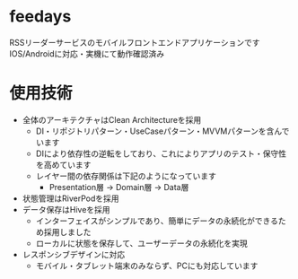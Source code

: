 # feedays
RSSリーダーサービスのモバイルフロントエンドアプリケーションです
IOS/Androidに対応・実機にて動作確認済み
# 使用技術
- 全体のアーキテクチャはClean Architectureを採用
  - DI・リポジトリパターン・UseCaseパターン・MVVMパターンを含んでいます
  - DIにより依存性の逆転をしており、これによりアプリのテスト・保守性を高めています
  - レイヤー間の依存関係は下記のようになっています
    - Presentation層 -> Domain層 -> Data層
- 状態管理はRiverPodを採用
- データ保存はHiveを採用
  - インターフェイスがシンプルであり、簡単にデータの永続化ができるため採用しました
  - ローカルに状態を保存して、ユーザーデータの永続化を実現
- レスポンシブデザインに対応
  - モバイル・タブレット端末のみならず、PCにも対応しています


